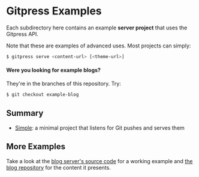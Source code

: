 Gitpress Examples
=================

Each subdirectory here contains an example **server project** that uses the
Gitpress API.

Note that these are examples of advanced uses. Most projects can simply:

```bash
$ gitpress serve <content-url> [<theme-url>]
```

#### Were you looking for example blogs?

They're in the branches of this repository. Try:

```bash
$ git checkout example-blog
```


Summary
-------

- [Simple][]: a minimal project that listens for Git pushes and serves them


More Examples
-------------

Take a look at the [blog server's source code][server] for a working
example and [the blog repository][content] for the content it presents.


[simple]: examples/simple/
[server]: https://github.com/joeyespo/gitpress-blog/tree/blog.gitpress.com
[content]: https://github.com/joeyespo/gitpress-blog
